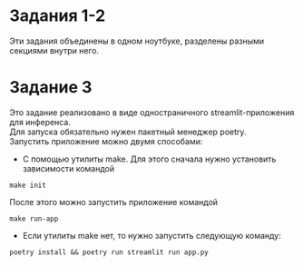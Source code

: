 # Задания 1-2  
Эти задания объединены в одном ноутбуке, разделены разными секциями внутри него.  



# Задание 3  
Это задание реализовано в виде одностраничного streamlit-приложения для инференса.  
Для запуска обязательно нужен пакетный менеджер poetry.  
Запустить приложение можно двумя способами:
- С помощью утилиты make. Для этого сначала нужно установить зависимости командой
```
make init
```
После этого можно запустить приложение командой
```
make run-app
```
- Если утилиты make нет, то нужно запустить следующую команду:
```
poetry install && poetry run streamlit run app.py
```